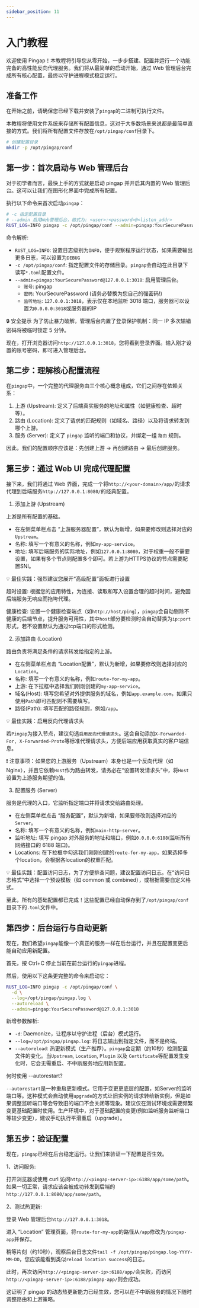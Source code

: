 ```yaml
---
sidebar_position: 11
---
```


# 入门教程

欢迎使用 Pingap！本教程将引导您从零开始，一步步搭建、配置并运行一个功能完备的高性能反向代理服务。我们将从最简单的启动开始，通过 Web 管理后台完成所有核心配置，最终以守护进程模式稳定运行。


## 准备工作

在开始之前，请确保您已经下载并安装了`pingap`的二进制可执行文件。

本教程将使用文件系统来存储所有配置信息，这对于大多数场景来说都是最简单直接的方式。我们将所有配置文件存放在`/opt/pingap/conf`目录下。

```bash
# 创建配置目录
mkdir -p /opt/pingap/conf
```

## 第一步：首次启动与 Web 管理后台

对于初学者而言，最快上手的方式就是启动 pingap 并开启其内置的 Web 管理后台。这可以让我们在图形化界面中完成所有配置。

执行以下命令来首次启动`pingap`：

```bash
# -c 指定配置目录
# --admin 启用Web管理后台，格式为: <user>:<password>@<listen_addr>
RUST_LOG=INFO pingap -c /opt/pingap/conf --admin=pingap:YourSecurePassword@127.0.0.1:3018
```

命令解析:

- `RUST_LOG=INFO`: 设置日志级别为`INFO`，便于观察程序运行状态，如果需要输出更多日志，可以设置为`DEBUG`
- `-c /opt/pingap/conf`: 指定配置文件的存储目录。`pingap`会自动在此目录下读写`*.toml`配置文件。
- `--admin=pingap:YourSecurePassword@127.0.0.1:3018`: 启用管理后台。
   - `账号`: pingap
   - `密码`: YourSecurePassword (请务必替换为您自己的强密码!)
   - `监听地址`: `127.0.0.1:3018`，表示仅在本地监听 3018 端口，服务器可以设置为`0.0.0.0:3018`或服务器的IP

🔒 安全提示
为了防止暴力破解，管理后台内置了登录保护机制：同一 IP 多次输错密码将被临时锁定 5 分钟。

现在，打开浏览器访问`http://127.0.0.1:3018`，您将看到登录界面。输入刚才设置的账号密码，即可进入管理后台。

## 第二步：理解核心配置流程

在`pingap`中，一个完整的代理服务由三个核心概念组成，它们之间存在依赖关系：

1. 上游 (Upstream): 定义了后端真实服务的地址和属性（如健康检查、超时等）。
2. 路由 (Location): 定义了请求的匹配规则（如域名、路径）以及将请求转发到哪个上游。
3. 服务 (Server): 定义了 `pingap` 监听的端口和协议，并绑定一组 `路由` 规则。

因此，我们的配置顺序应该是：先创建上游 → 再创建路由 → 最后创建服务。

## 第三步：通过 Web UI 完成代理配置

接下来，我们将通过 Web 界面，完成一个将`http://<your-domain>/app/`的请求代理到后端服务`http://127.0.0.1:8080/`的经典配置。

1. 添加上游 (Upstream)

上游是所有配置的基础。

- 在左侧菜单栏点击 “上游服务器配置”，默认为新增，如果要修改则选择对应的`Upstream`。
- 名称: 填写一个有意义的名称，例如`my-app-service`。
- 地址: 填写后端服务的实际地址，例如`127.0.0.1:8080`，对于权重一般不需要设置，如果有多个节点则配置多个即可。若上游为HTTPS协议的节点需要配置SNI。

💡 最佳实践：强烈建议您展开“高级配置”面板进行设置

超时设置: 根据您的应用特性，为连接、读取和写入设置合理的超时时间，避免因后端服务无响应而拖垮代理。

健康检查: 设置一个健康检查端点（如`http://host/ping`），`pingap`会自动剔除不健康的后端节点，提升服务可用性，其中`host`部分要检测时会自动替换为`ip:port`形式，若不设置默认为通过tcp端口的形式检测。


2. 添加路由 (Location)

路由负责将满足条件的请求转发给指定的上游。

- 在左侧菜单栏点击 “Location配置”，默认为新增，如果要修改则选择对应的`Location`。
- 名称: 填写一个有意义的名称，例如`route-for-my-app`。
- 上游: 在下拉框中选择我们刚刚创建的`my-app-service`。
- 域名(Host): 填写您希望对外提供服务的域名，例如`app.example.com`，如果只使用`Path`即可匹配则不需要填写。
- 路径(Path): 填写匹配的路径规则，例如`/app`。

💡 最佳实践：启用反向代理请求头

若`Pingap`为接入节点，建议勾选`启用反向代理请求头`。这会自动添加`X-Forwarded-For, X-Forwarded-Proto`等标准代理请求头，方便后端应用获取真实的客户端信息。

❗ 注意事项：如果您的上游服务（Upstream）本身也是一个反向代理（如 Nginx），并且它依赖`Host`作为路由转发，请务必在“设置转发请求头”中，将`Host`设置为上游服务期望的值。


3. 配置服务 (Server)

服务是代理的入口，它监听指定端口并将请求交给路由处理。

- 在左侧菜单栏点击 “服务配置”，默认为新增，如果要修改则选择对应的`Server`。
- 名称: 填写一个有意义的名称，例如`main-http-server`。
- 监听地址: 填写 pingap 对外服务的地址和端口，例如`0.0.0.0:6188`(监听所有网络接口的 6188 端口)。
- Locations: 在下拉框中勾选我们刚刚创建的`route-for-my-app`，如果选择多个location，会根据各location的权重匹配。

💡 最佳实践：配置访问日志，为了方便排查问题，建议配置访问日志。在“访问日志格式”中选择一个预设模板（如 common 或 combined），或根据需要自定义格式。

至此，所有的基础配置都已完成！这些配置已经自动保存到了`/opt/pingap/conf`目录下的`.toml`文件中。


## 第四步：后台运行与自动更新

现在，我们希望`pingap`能像一个真正的服务一样在后台运行，并且在配置变更后能自动应用新配置。

首先，按 Ctrl+C 停止当前在前台运行的`pingap`进程。

然后，使用以下这条更完整的命令来启动它：

```bash
RUST_LOG=INFO pingap -c /opt/pingap/conf \
  -d \
  --log=/opt/pingap/pingap.log \
  --autoreload \
  --admin=pingap:YourSecurePassword@127.0.0.1:3018
```

新增参数解析:

- `-d`: Daemonize，让程序以守护进程（后台）模式运行。
- `--log=/opt/pingap/pingap.log`: 将日志输出到指定文件，而不是终端。
- `--autoreload`: 热更新模式（生产推荐）。`pingap`会定期（约10秒）检测配置文件的变化。当`Upstream`, `Location`, `Plugin` 以及 `Certificate`等配置发生变化时，它会无需重启、不中断服务地应用新配置。

何时使用 --autorestart?

`--autorestart`是一种重启更新模式。它用于变更更底层的配置，如Server的监听端口等。这种模式会自动使用`upgrade`的方式让旧实例的请求转给新实例，但是如果调整监听端口等会导致旧的端口不会关闭等现象。建议仅在测试环境或需要频繁变更基础配置时使用。生产环境中，对于基础配置的变更(例如监听服务监听端口等较少变更），建议手动执行平滑重启（upgrade）。


## 第五步：验证配置

现在，`pingap`已经在后台稳定运行。让我们来验证一下配置是否生效。

1、访问服务:

打开浏览器或使用 curl 访问`http://<pingap-server-ip>:6188/app/some/path`。如果一切正常，请求应该会被成功转发到后端的`http://127.0.0.1:8080/app/some/path`。

2、测试热更新:

登录 Web 管理后台`http://127.0.0.1:3018`。

进入 “Location” 管理页面，将`route-for-my-app`的路径从`/app`修改为`/pingap-app`并保存。

稍等片刻（约10秒），观察后台日志文件`tail -f /opt/pingap/pingap.log-YYYY-MM-DD`，您应该能看到类似`reload location success`的日志。

此时，再次访问`http://<pingap-server-ip>:6188/app/`会失败，而访问`http://<pingap-server-ip>:6188/pingap-app/`则会成功。

这证明了 pingap 的动态热更新能力已经生效，您可以在不中断服务的情况下随时调整路由和上游策略。

